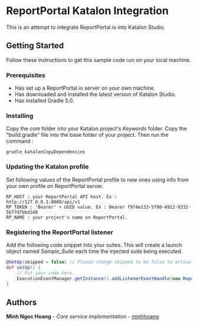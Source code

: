 # ReportPortal Katalon Integration
This is an attempt to integrate ReportPortal.io into Katalon Studio.

## Getting Started
Follow these instructions to get this sample code run on your local machine.
### Prerequisites
* Has set up a ReportPortal.io server on your own machine.
* Has downloaded and installed the latest version of Katalon Studio.
* Has installed Gradle 5.0.

### Installing
Copy the *com* folder into your Katalon project's *Keywords* folder.
Copy the "build.gradle" file into the base folder of your project. Then run the command :
```
gradle katalonCopyDependencies
```

### Updating the Katalon profile
Set following values of the ReportPortal profile to new ones using info from your own profile on ReportPortal server.
```
RP_HOST : your ReportPortal API host. Ex : http://127.0.0.1:8080/api/v1
RP_TOKEN : 'Bearer' + UUID value. Ex : Bearer f974e133-5f90-4912-9332-5b77d7bbd3d8
RP_NAME : your project's name on ReportPortal.
```

### Registering the ReportPortal listener
Add the following code snippet into your suites. This will create a launch object named *Sample_Suite* each time the injected suite being executed.
```groovy
@SetUp(skipped = false) // Please change skipped to be false to activate this method.
def setUp() {
	// Put your code here.
	ExecutionEventManager.getInstance().addListenerEventHandle(new ReportPortalListener("Sample_Launch", "Sample_Suite"))
}
```
## Authors
**Minh Ngoc Hoang** - *Core service implementation* - [minhhoang](https://github.com/minhhoangvn)
